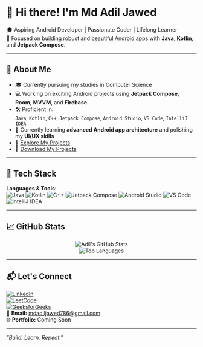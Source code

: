 # 👋 Hi there! I'm Md Adil Jawed

🎓 Aspiring Android Developer | Passionate Coder | Lifelong Learner  
📱 Focused on building robust and beautiful Android apps with **Java**, **Kotlin**, and **Jetpack Compose**.

---

## 🚀 About Me

- 🎓 Currently pursuing my studies in Computer Science
- 💻 Working on exciting Android projects using **Jetpack Compose**, **Room**, **MVVM**, and **Firebase**
- 🛠️ Proficient in:  
  `Java`, `Kotlin`, `C++`, `Jetpack Compose`, `Android Studio`, `VS Code`, `IntelliJ IDEA`
- 🌱 Currently learning **advanced Android app architecture** and polishing my **UI/UX skills**
- 🔗 [Explore My Projects](https://github.com/adl02?tab=repositories)
- 🔗 [Download My Projects](https://drive.google.com/drive/folders/1NvZOz_pnDw79hWOWOttmp6vLxG78ht-V)

---

## 🔨 Tech Stack

**Languages & Tools:**  
![Java](https://img.shields.io/badge/Java-007396?style=flat&logo=java&logoColor=white)
![Kotlin](https://img.shields.io/badge/Kotlin-0095D5?style=flat&logo=kotlin&logoColor=white)
![C++](https://img.shields.io/badge/C++-00599C?style=flat&logo=c%2B%2B&logoColor=white)
![Jetpack Compose](https://img.shields.io/badge/Jetpack%20Compose-4285F4?style=flat&logo=android&logoColor=white)
![Android Studio](https://img.shields.io/badge/Android%20Studio-3DDC84?style=flat&logo=android-studio&logoColor=white)
![VS Code](https://img.shields.io/badge/VS%20Code-007ACC?style=flat&logo=visual-studio-code&logoColor=white)
![IntelliJ IDEA](https://img.shields.io/badge/IntelliJ-000000?style=flat&logo=intellij-idea&logoColor=white)

---

## 📈 GitHub Stats

<p align="center">
  <img src="https://github-readme-stats.vercel.app/api?username=adl02&show_icons=true&theme=tokyonight" alt="Adil's GitHub Stats" />
  <br/>
  <img src="https://github-readme-stats.vercel.app/api/top-langs/?username=adl02&layout=compact&theme=tokyonight" alt="Top Languages" />
</p>

---

## 📬 Let's Connect

[![LinkedIn](https://img.shields.io/badge/LinkedIn-blue?style=flat&logo=linkedin&logoColor=white)](https://www.linkedin.com/in/adl02/)  
[![LeetCode](https://img.shields.io/badge/LeetCode-FFA116?style=flat&logo=leetcode&logoColor=white)](https://leetcode.com/u/adl02/)  
[![GeeksforGeeks](https://img.shields.io/badge/GeeksforGeeks-0F9D58?style=flat&logo=google&logoColor=white)](https://www.geeksforgeeks.org/user/adl02/)  
📧 **Email:** [mdadiljawed786@gmail.com](mailto:mdadiljawed786@gmail.com)  
🌐 **Portfolio:** Coming Soon

---

_“Build. Learn. Repeat.”_

